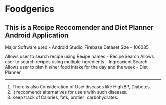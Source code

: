 # Foodgenics
This is a Recipe Reccomender and Diet Planner Android Application 
------------------------------------------------
Major Software used - Android Studio, Firebase
Dataset Size - 106085

Allows user to search recipe using Recipe names - Recipe Search
Allows user to search recipes using multiple ingredients - Ingreadient Search
Allows user to plan his/her food intake for the day and the week - Diet Planner

-------------------------------------------------
1) There is also Consideration of User diseases like High BP, Diabetes.
2) It reccomends alternatives for users with such diseases.
3) Keep track of Calories, fats, protien, carbohydrates.




